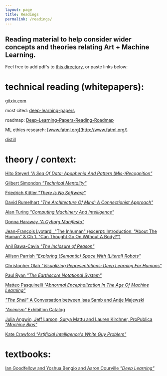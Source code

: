 ```yaml
---
layout: page
title: Readings
permalink: /readings/
---
```


Reading material to help consider wider concepts and theories relating Art + Machine Learning.
------
Feel free to add pdf's to [this directory](https://github.com/publicityreform/findbyimage/tree/master/readings), or paste links below:



# technical reading (whitepapers):

[gitxiv.com](http://www.gitxiv.com/)

most cited: [deep-learning-papers](https://github.com/terryum/awesome-deep-learning-papers)

roadmap: [Deep-Learning-Papers-Reading-Roadmap](https://github.com/songrotek/Deep-Learning-Papers-Reading-Roadmap)

ML ethics research: [www.fatml.org](http://www.fatml.org/)

[distill](http://distill.pub/)


# theory / context:

[Hito Steyerl _"A Sea Of Data: Apophenia And Pattern (Mis-)Recognition"_](steyerl.pdf)

[Gilbert Simondon _"Technical Mentality"_](simondon.pdf)

[Friedrich Kittler _"There Is No Software"_](kittler.pdf)

[David Rumelhart _"The Architecture Of Mind: A Connectionist Approach"_](Rumelhart.pdf)

[Alan Turing _"Computing Machinery And Intelligence"_](http://www.loebner.net/Prizef/TuringArticle.html)

[Donna Haraway _"A Cyborg Manifesto"_](haraway.pdf)

[Jean-François Lyotard _"The Inhuman" (excerpt: Introduction: "About The Human" & Ch 1. "Can Thought Go On Without A Body?")](lyotard.pdf)

[Anil Bawa-Cavia _"The Inclosure of Reason"_](http://technosphere-magazine.hkw.de/article1/6aefb210-0ee6-11e7-a253-d9923802c14e)

[Allison Parrish _"Exploring (Semantic) Space With (Literal) Robots"_](http://opentranscripts.org/transcript/semantic-space-literal-robots/) 

[Christopher Olah _"Visualizing Representations: Deep Learning For Humans"_](http://colah.github.io/posts/2015-01-Visualizing-Representations/)

[Paul Ryan _"The Earthscore Notational System"_](http://www.earthscore.org/themes.html)

[Matteo Pasquinelli _"Abnormal Encephalization In The Age Of Machine Learning"_](http://www.e-flux.com/journal/75/67133/abnormal-encephalization-in-the-age-of-machine-learning/)

[_"The Shell"_ A Conversation between Isaa Samb and Antje Majewski](http://www.antjemajewski.de/2010/10/16/the-shell-a-conversation-between-issa-samb-and-antje-majewski-dakar-2010/)

[_"Animism"_ Exhibition Catalog](http://www.hkw.de/media/en/texte/pdf/2012_1/programm_5/animismus_booklet.pdf)

[Julia Angwin, Jeff Larson, Surya Mattu and Lauren Kirchner, ProPublica _"Machine Bias"_](https://www.propublica.org/article/machine-bias-risk-assessments-in-criminal-sentencing)

[Kate Crawford _"Artificial Intelligence's White Guy Problem"_](https://www.nytimes.com/2016/06/26/opinion/sunday/artificial-intelligences-white-guy-problem.html?_r=1)


# textbooks:

[Ian Goodfellow and Yoshua Bengio and Aaron Courville _"Deep Learning"_](http://www.deeplearningbook.org/)
